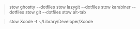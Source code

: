 
> stow ghostty --dotfiles
> stow lazygit --dotfiles
> stow karabiner --dotfiles
> stow git --dotfiles
> stow alt-tab

> stow Xcode -t ~/Library/Developer/Xcode